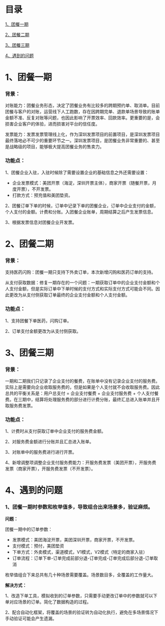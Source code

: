 # 目录

[1、团餐一期](#团餐一期)

[2、团餐二期](#团餐二期)

[3、团餐三期](#团餐三期)

[4、遇到的问题](#遇到的问题)

# <span id="团餐一期">1、团餐一期</span>

### 背景：

对账能力：团餐业务形态，决定了团餐业务有比较多的跨期预约单、取消单。目前团餐与客户的对账，运营线下人工跑数，存在因跨期完单、退款单场景导致的账单金额不准、反复对账等问题，也因此影响了开票效率、回款效率。更重要的是，会损害企业客户的体验，进而损害对平台的信任度。

发票能力：发票发票管理线上化，作为深圳发票项目的前置项目，是深圳发票项目最终落地必不可少的重要环节之一。深圳发票项目，是团餐业务非常重要的、甚至是战略级的项目，能够极大提高团餐业务的售卖力。

### 功能点：

1、团餐企业入驻，入驻时候除了需要设置企业的基础信息之外还需要设置：

* 企业发票模式：美团开票（海淀，深圳开票主体），商家开票（随餐开票，月度开票），不开发票。
* 打款方式：预充值和美团垫资。

2、团餐订单下单的时候，订单中记录下单的团餐企业，订单中企业支付的金额，个人支付的金额。计费和分账。入团餐企业账单，周期结算之后产生发票信息。

3、根据发票信息对团餐企业开发票。



# <span id="团餐二期">2、团餐二期</span>

### 背景：

支持医药闪购：团餐一期只支持下外卖订单，本次新增闪购和医药订单的支持。

从支付获取数据：修复一期存在的一个问题：一期获取订单中的企业支付金额和个人支付金额，但是实际订单中下单时候的支付方式和实际支付方式可能会不同。因此更改为从支付侧获取订单最终的企业支付金额和个人支付金额。

### 功能点：

1、支持团餐下单医药，闪购订单。

2、订单支付金额更改为从支付侧获取。



# <span id="团餐三期">3、团餐三期</span>

### 背景：

一期和二期我们只记录了企业支付的餐费，在账单中没有记录企业支付的服务费。实际上是需要向企业收取服务费的，但是如果是个人支付就不会收取服务费。因此总共的平衡关系是：用户总支付 = 企业支付餐费 + 企业支付服务费 + 个人支付餐费。在三期中，结算将处理服务费的部分进行计费分账，最终汇总进入账单并且开取服务费发票。

### 功能点：

1、计费时从支付获取订单中企业支付的服务费金额。

2、对服务费金额进行分账并且汇总进入账单。

3、对账单中的服务费进行进行开票。

4、新增调整项调整企业支付服务费能力：开服务费发票（美团开票），开服务费发票（商家开票），开服务费发票（不开发票）。





# <span id="遇到的问题">4、遇到的问题</span>

### 1、团餐一期时参数和枚举值多，导致组合出来场景多，验证麻烦。

**问题：**

团餐一期中的订单参数：

* 发票模式：美团海淀开票，美团深圳开票，商家开票，不开发票。
* 支付模式：预付，美团垫资
* 下单方式：外卖模式，渠道模式，V1模式，V2模式（特定的商家入驻）
* 订单流程：订单下单-订单完成前部分退-订单完成-订单完成后部分退-订单取消

枚举值组合下来总共有几十种场景需要覆盖。场景数目多，全覆盖的工作量大。

**解决方式：**

1、改造下单工具，模拟收到的订单参数，只需要手动更改订单中的参数就可以下单对应场景的订单。简化了数据构造的过程。

2、配合自动化框架，将覆盖的场景的验证转为自动化执行，避免在多场景情况下手动验证可能会产生遗漏。
